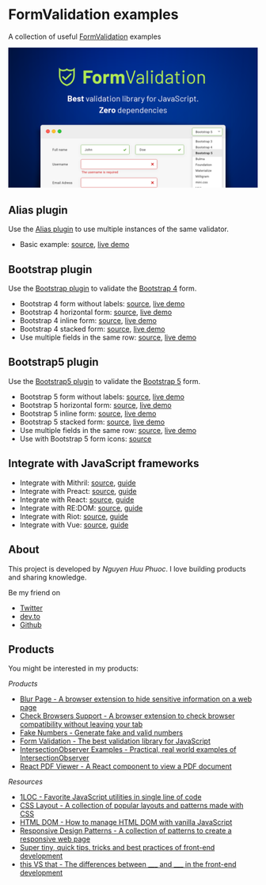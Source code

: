 # FormValidation examples

A collection of useful [FormValidation](https://formvalidation.io) examples

![FormValidation](/assets/screenshot.png)

## Alias plugin

Use the [Alias plugin](https://formvalidation.io/guide/plugins/alias) to use multiple instances of the same validator.

* Basic example: [source](plugin-alias/basic.html), [live demo](https://formvalidation.io/guide/plugins/alias)

## Bootstrap plugin

Use the [Bootstrap plugin](https://formvalidation.io/guide/plugins/bootstrap) to validate the [Bootstrap 4](https://getbootstrap.com) form.

* Bootstrap 4 form without labels: [source](plugin-bootstrap/bootstrap-form-without-labels.html), [live demo](https://formvalidation.io/guide/plugins/bootstrap)
* Bootstrap 4 horizontal form: [source](plugin-bootstrap/bootstrap-horizontal-form.html), [live demo](https://formvalidation.io/guide/plugins/bootstrap)
* Bootstrap 4 inline form: [source](plugin-bootstrap/bootstrap-inline-form.html), [live demo](https://formvalidation.io/guide/plugins/bootstrap)
* Bootstrap 4 stacked form: [source](plugin-bootstrap/bootstrap-stacked-form.html), [live demo](https://formvalidation.io/guide/plugins/bootstrap)
* Use multiple fields in the same row: [source](plugin-bootstrap/bootstrap-multiple-fields-same-row.html), [live demo](https://formvalidation.io/guide/plugins/bootstrap)

## Bootstrap5 plugin

Use the [Bootstrap5 plugin](https://formvalidation.io/guide/plugins/bootstrap5) to validate the [Bootstrap 5](https://getbootstrap.com) form.

* Bootstrap 5 form without labels: [source](plugin-bootstrap5/bootstrap5-form-without-labels.html), [live demo](https://formvalidation.io/guide/plugins/bootstrap5)
* Bootstrap 5 horizontal form: [source](plugin-bootstrap5/bootstrap5-horizontal-form.html), [live demo](https://formvalidation.io/guide/plugins/bootstrap5)
* Bootstrap 5 inline form: [source](plugin-bootstrap5/bootstrap5-inline-form.html), [live demo](https://formvalidation.io/guide/plugins/bootstrap5)
* Bootstrap 5 stacked form: [source](plugin-bootstrap5/bootstrap5-stacked-form.html), [live demo](https://formvalidation.io/guide/plugins/bootstrap5)
* Use multiple fields in the same row: [source](plugin-bootstrap5/bootstrap5-multiple-fields-same-row.html), [live demo](https://formvalidation.io/guide/plugins/bootstrap5)
* Use with Bootstrap 5 form icons: [source](plugin-bootstrap5/bootstrap5-icons.html)

## Integrate with JavaScript frameworks

* Integrate with Mithril: [source](mithril/index.html), [guide](https://formvalidation.io/guide/examples/integrating-with-mithril)
* Integrate with Preact: [source](preact/index.html), [guide](https://formvalidation.io/guide/examples/integrating-with-preact)
* Integrate with React: [source](react/index.html), [guide](https://formvalidation.io/guide/examples/integrating-with-react)
* Integrate with RE:DOM: [source](redom/index.html), [guide](https://formvalidation.io/guide/examples/integrating-with-redom)
* Integrate with Riot: [source](riot/index.html), [guide](https://formvalidation.io/guide/examples/integrating-with-riot)
* Integrate with Vue: [source](vue/index.html), [guide](https://formvalidation.io/guide/examples/integrating-with-vue)

## About

This project is developed by _Nguyen Huu Phuoc_. I love building products and sharing knowledge.

Be my friend on
* [Twitter](https://twitter.com/nghuuphuoc)
* [dev.to](https://dev.to/phuocng)
* [Github](https://github.com/phuoc-ng)

## Products

You might be interested in my products:

_Products_
* [Blur Page - A browser extension to hide sensitive information on a web page](https://blur.page)
* [Check Browsers Support - A browser extension to check browser compatibility without leaving your tab](https://checkbrowsers.support)
* [Fake Numbers - Generate fake and valid numbers](https://fakenumbers.io)
* [Form Validation - The best validation library for JavaScript](https://formvalidation.io)
* [IntersectionObserver Examples - Practical, real world examples of IntersectionObserver](https://intersectionobserver.io)
* [React PDF Viewer - A React component to view a PDF document](https://react-pdf-viewer.dev)

_Resources_
* [1LOC - Favorite JavaScript utilities in single line of code](https://1loc.dev)
* [CSS Layout - A collection of popular layouts and patterns made with CSS](https://csslayout.io)
* [HTML DOM - How to manage HTML DOM with vanilla JavaScript](https://htmldom.dev)
* [Responsive Design Patterns - A collection of patterns to create a responsive web page](https://responsive.page)
* [Super tiny, quick tips, tricks and best practices of front-end development](https://getfrontend.tips)
* [this VS that - The differences between ___ and ___ in the front-end development](https://thisthat.dev)
